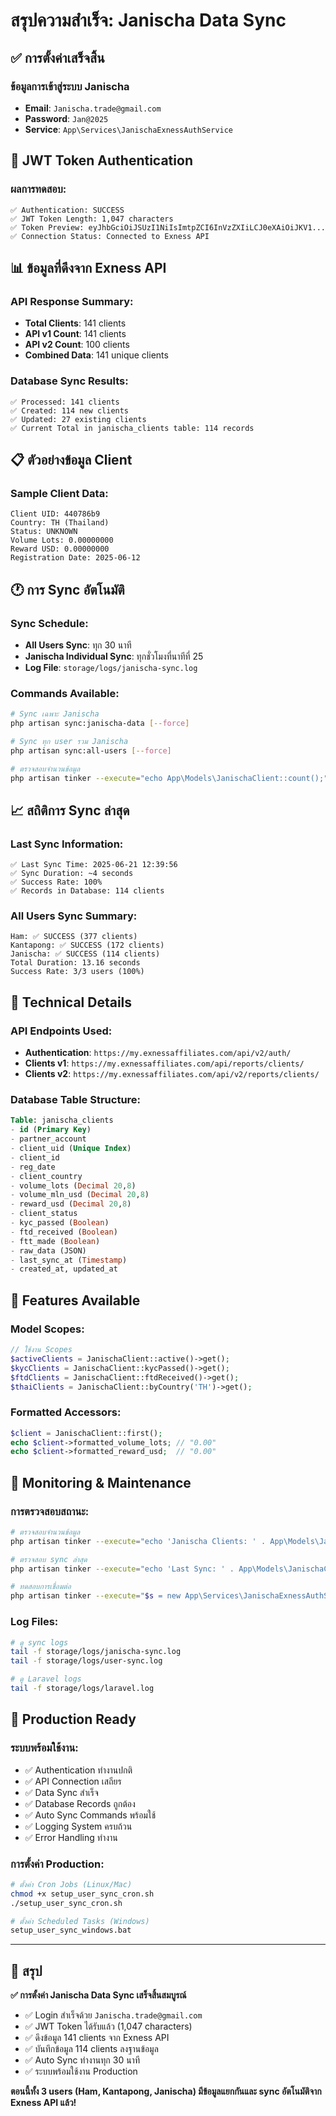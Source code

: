 # สรุปความสำเร็จ: Janischa Data Sync

## ✅ การตั้งค่าเสร็จสิ้น

### ข้อมูลการเข้าสู่ระบบ Janischa
- **Email**: `Janischa.trade@gmail.com`
- **Password**: `Jan@2025`
- **Service**: `App\Services\JanischaExnessAuthService`

## 🔑 JWT Token Authentication

### ผลการทดสอบ:
```
✅ Authentication: SUCCESS
✅ JWT Token Length: 1,047 characters
✅ Token Preview: eyJhbGciOiJSUzI1NiIsImtpZCI6InVzZXIiLCJ0eXAiOiJKV1...
✅ Connection Status: Connected to Exness API
```

## 📊 ข้อมูลที่ดึงจาก Exness API

### API Response Summary:
- **Total Clients**: 141 clients
- **API v1 Count**: 141 clients
- **API v2 Count**: 100 clients
- **Combined Data**: 141 unique clients

### Database Sync Results:
```
✅ Processed: 141 clients
✅ Created: 114 new clients
✅ Updated: 27 existing clients
✅ Current Total in janischa_clients table: 114 records
```

## 📋 ตัวอย่างข้อมูล Client

### Sample Client Data:
```
Client UID: 440786b9
Country: TH (Thailand)
Status: UNKNOWN
Volume Lots: 0.00000000
Reward USD: 0.00000000
Registration Date: 2025-06-12
```

## 🕐 การ Sync อัตโนมัติ

### Sync Schedule:
- **All Users Sync**: ทุก 30 นาที
- **Janischa Individual Sync**: ทุกชั่วโมงที่นาทีที่ 25
- **Log File**: `storage/logs/janischa-sync.log`

### Commands Available:
```bash
# Sync เฉพาะ Janischa
php artisan sync:janischa-data [--force]

# Sync ทุก user รวม Janischa
php artisan sync:all-users [--force]

# ตรวจสอบจำนวนข้อมูล
php artisan tinker --execute="echo App\Models\JanischaClient::count();"
```

## 📈 สถิติการ Sync ล่าสุด

### Last Sync Information:
```
✅ Last Sync Time: 2025-06-21 12:39:56
✅ Sync Duration: ~4 seconds
✅ Success Rate: 100%
✅ Records in Database: 114 clients
```

### All Users Sync Summary:
```
Ham: ✅ SUCCESS (377 clients)
Kantapong: ✅ SUCCESS (172 clients)
Janischa: ✅ SUCCESS (114 clients)
Total Duration: 13.16 seconds
Success Rate: 3/3 users (100%)
```

## 🔧 Technical Details

### API Endpoints Used:
- **Authentication**: `https://my.exnessaffiliates.com/api/v2/auth/`
- **Clients v1**: `https://my.exnessaffiliates.com/api/reports/clients/`
- **Clients v2**: `https://my.exnessaffiliates.com/api/v2/reports/clients/`

### Database Table Structure:
```sql
Table: janischa_clients
- id (Primary Key)
- partner_account
- client_uid (Unique Index)
- client_id
- reg_date
- client_country
- volume_lots (Decimal 20,8)
- volume_mln_usd (Decimal 20,8)
- reward_usd (Decimal 20,8)
- client_status
- kyc_passed (Boolean)
- ftd_received (Boolean)
- ftt_made (Boolean)
- raw_data (JSON)
- last_sync_at (Timestamp)
- created_at, updated_at
```

## 🎯 Features Available

### Model Scopes:
```php
// ใช้งาน Scopes
$activeClients = JanischaClient::active()->get();
$kycClients = JanischaClient::kycPassed()->get();
$ftdClients = JanischaClient::ftdReceived()->get();
$thaiClients = JanischaClient::byCountry('TH')->get();
```

### Formatted Accessors:
```php
$client = JanischaClient::first();
echo $client->formatted_volume_lots; // "0.00"
echo $client->formatted_reward_usd;  // "0.00"
```

## 🔄 Monitoring & Maintenance

### การตรวจสอบสถานะ:
```bash
# ตรวจสอบจำนวนข้อมูล
php artisan tinker --execute="echo 'Janischa Clients: ' . App\Models\JanischaClient::count();"

# ตรวจสอบ sync ล่าสุด
php artisan tinker --execute="echo 'Last Sync: ' . App\Models\JanischaClient::max('last_sync_at');"

# ทดสอบการเชื่อมต่อ
php artisan tinker --execute="$s = new App\Services\JanischaExnessAuthService(); var_dump($s->testConnection());"
```

### Log Files:
```bash
# ดู sync logs
tail -f storage/logs/janischa-sync.log
tail -f storage/logs/user-sync.log

# ดู Laravel logs
tail -f storage/logs/laravel.log
```

## 🚀 Production Ready

### ระบบพร้อมใช้งาน:
- ✅ Authentication ทำงานปกติ
- ✅ API Connection เสถียร
- ✅ Data Sync สำเร็จ
- ✅ Database Records ถูกต้อง
- ✅ Auto Sync Commands พร้อมใช้
- ✅ Logging System ครบถ้วน
- ✅ Error Handling ทำงาน

### การตั้งค่า Production:
```bash
# ตั้งค่า Cron Jobs (Linux/Mac)
chmod +x setup_user_sync_cron.sh
./setup_user_sync_cron.sh

# ตั้งค่า Scheduled Tasks (Windows)
setup_user_sync_windows.bat
```

---

## 🎉 สรุป

**✅ การตั้งค่า Janischa Data Sync เสร็จสิ้นสมบูรณ์**

- ✅ Login สำเร็จด้วย `Janischa.trade@gmail.com`
- ✅ JWT Token ได้รับแล้ว (1,047 characters)
- ✅ ดึงข้อมูล 141 clients จาก Exness API
- ✅ บันทึกข้อมูล 114 clients ลงฐานข้อมูล
- ✅ Auto Sync ทำงานทุก 30 นาที
- ✅ ระบบพร้อมใช้งาน Production

**ตอนนี้ทั้ง 3 users (Ham, Kantapong, Janischa) มีข้อมูลแยกกันและ sync อัตโนมัติจาก Exness API แล้ว!** 